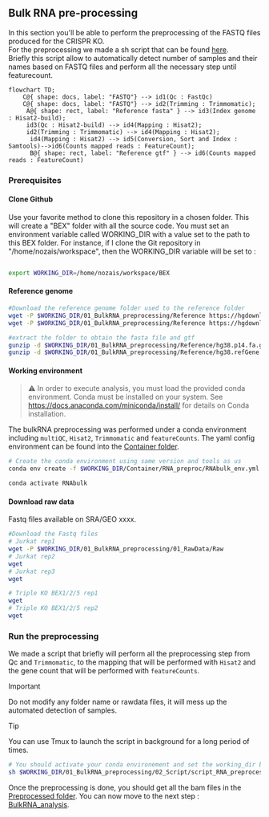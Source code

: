 ## Bulk RNA pre-processing

In this section you'll be able to perform the preprocessing of the FASTQ files produced for the CRISPR KO.\
For the preprocessing we made a sh script that can be found [here](/01_BulkRNA_preprocessing/02_Script/script_RNA_preprocess_GIT.sh).\
Briefly this script allow to automatically detect number of samples and their names based on FASTQ files and perform all the necessary step until featurecount.

```mermaid
flowchart TD;
	C@{ shape: docs, label: "FASTQ"} --> id1(Qc : FastQc)
	C@{ shape: docs, label: "FASTQ"} --> id2(Trimming : Trimmomatic);
     A@{ shape: rect, label: "Reference fasta" } --> id3(Index genome : Hisat2-build);
     id3(Qc : Hisat2-build) --> id4(Mapping : Hisat2);
     id2(Trimming : Trimmomatic) --> id4(Mapping : Hisat2);
      id4(Mapping : Hisat2) --> id5(Conversion, Sort and Index : Samtools)-->id6(Counts mapped reads : FeatureCount);
      B@{ shape: rect, label: "Reference gtf" } --> id6(Counts mapped reads : FeatureCount)

```




### Prerequisites

#### Clone Github

Use your favorite method to clone this repository in a chosen folder. This will create a "BEX" folder with all the source code.
You must set an environment variable called WORKING_DIR with a value set to the path to this BEX folder. For instance, if I clone the Git repository in "/home/nozais/workspace", then the WORKING_DIR variable will be set to :

```bash

export WORKING_DIR=/home/nozais/workspace/BEX

```

#### Reference genome

```bash
#Download the reference genome folder used to the reference folder
wget -P $WORKING_DIR/01_BulkRNA_preprocessing/Reference https://hgdownload.soe.ucsc.edu/goldenPath/hg38/bigZips/p14/hg38.p14.fa.gz
wget -P $WORKING_DIR/01_BulkRNA_preprocessing/Reference https://hgdownload.soe.ucsc.edu/goldenPath/hg38/bigZips/genes/hg38.refGene.gtf.gz

#extract the folder to obtain the fasta file and gtf
gunzip -d $WORKING_DIR/01_BulkRNA_preprocessing/Reference/hg38.p14.fa.gz
gunzip -d $WORKING_DIR/01_BulkRNA_preprocessing/Reference/hg38.refGene.gtf.gz

```

#### Working environment
> :warning: In order to execute analysis, you must load the provided conda environment. Conda must be installed on your system. See https://docs.anaconda.com/miniconda/install/ for details on Conda installation.

The bulkRNA preprocessing was performed under a conda environment including `multiQC`, `Hisat2`, `Trimmomatic` and `featureCounts`.
The yaml config environment can be found into the [Container folder](Container/RNA_preproc).

```bash
# Create the conda environment using same version and tools as us
conda env create -f $WORKING_DIR/Container/RNA_preproc/RNAbulk_env.yml

conda activate RNAbulk
```

#### Download raw data

Fastq files available on SRA/GEO xxxx.
```bash
#Download the Fastq files
# Jurkat rep1
wget -P $WORKING_DIR/01_BulkRNA_preprocessing/01_RawData/Raw
# Jurkat rep2
wget
# Jurkat rep3
wget

# Triple KO BEX1/2/5 rep1
wget 
# Triple KO BEX1/2/5 rep2
wget
```


### Run the preprocessing

We made a script that briefly will perform all the preprocessing step from Qc and `Trimmomatic`, to the mapping that will be performed with `Hisat2` and the gene count that will be performed with `featureCounts`.

> [!Important]  
> Do not modify any folder name or rawdata files, it will mess up the automated detection of samples.

> [!TIP]  
> You can use Tmux to launch the script in background for a long period of times.

```bash
# You should activate your conda environement and set the working_dir before launching the script : see prerequisite section.
sh $WORKING_DIR/01_BulkRNA_preprocessing/02_Script/script_RNA_preprocess_GIT.sh WORKING_DIR

```
Once the preprocessing is done, you should get all the bam files in the [Preprocessed folder](01_BulkRNA_preprocessing/03_Preprocessed/).
You can now move to the next step : [BulkRNA_analysis](03_BulkRNA_analysis/).